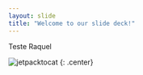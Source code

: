 ```yaml
---
layout: slide
title: "Welcome to our slide deck!"
---
```


Teste Raquel

![jetpacktocat](https://octodex.github.com/images/jetpacktocat.png)
{: .center}
